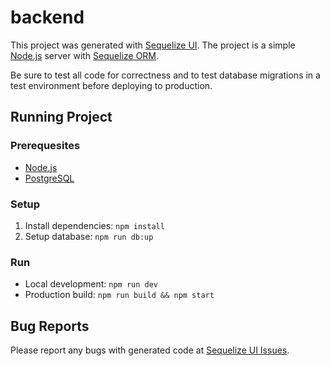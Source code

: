 # backend
This project was generated with [Sequelize UI](https://github.com/tomjschuster/sequelize-ui). The project is a simple [Node.js](https://nodejs.dev/) server with [Sequelize ORM](https://sequelize.org/).

Be sure to test all code for correctness and to test database migrations in a test environment before deploying to production.

## Running Project

### Prerequesites
- [Node.js](https://nodejs.dev/)
- [PostgreSQL](https://www.postgresql.org/)

### Setup
1. Install dependencies: `npm install`
2. Setup database: `npm run db:up`

### Run
- Local development: `npm run dev`
- Production build: `npm run build && npm start`

## Bug Reports
Please report any bugs with generated code at [Sequelize UI Issues](https://github.com/tomjschuster/sequelize-ui/issues).
